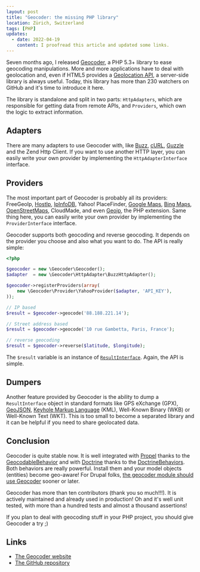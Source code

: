 ```yaml
---
layout: post
title: "Geocoder: the missing PHP library"
location: Zürich, Switzerland
tags: [PHP]
updates:
  - date: 2022-04-19
    content: I proofread this article and updated some links.
---
```


Seven months ago, I released [Geocoder][], a PHP 5.3+ library to ease geocoding
manipulations. More and more applications have to deal with geolocation and,
even if HTML5 provides a [Geolocation API][], a server-side library is always
useful. Today, this library has more than 230 watchers on GitHub and it's time
to introduce it here.

The library is standalone and split in two parts: `HttpAdapters`, which
are responsible for getting data from remote APIs, and `Providers`, which own
the logic to extract information.

## Adapters

There are many adapters to use Geocoder with, like
[Buzz](https://github.com/kriswallsmith/Buzz),
[cURL](https://www.php.net/manual/en/book.curl.php),
[Guzzle](https://github.com/guzzle/guzzle) and the Zend Http Client. If you want
to use another HTTP layer, you can easily write your own provider by implementing
the `HttpAdapterInterface` interface.

## Providers

The most important part of Geocoder is probably all its providers: FreeGeoIp,
[HostIp][], [IpInfoDB][], Yahoo! PlaceFinder, [Google Maps][], [Bing Maps][],
[OpenStreetMaps][], CloudMade, and even [Geoip][], the PHP extension. Same thing
here, you can easily write your own provider by implementing the
`ProviderInterface` interface.

Geocoder supports both geocoding and reverse geocoding. It depends on the
provider you choose and also what you want to do. The API is really simple:

```php
<?php

$geocoder = new \Geocoder\Geocoder();
$adapter  = new \Geocoder\HttpAdapter\BuzzHttpAdapter();

$geocoder->registerProviders(array(
    new \Geocoder\Provider\YahooProvider($adapter, 'API_KEY'),
));

// IP based
$result = $geocoder->geocode('88.188.221.14');

// Street address based
$result = $geocoder->geocode('10 rue Gambetta, Paris, France');

// reverse geocoding
$result = $geocoder->reverse($latitude, $longitude);
```

The `$result` variable is an instance of [`ResultInterface`][ResultInterface].
Again, the API is simple.

## Dumpers

Another feature provided by Geocoder is the ability to dump a `ResultInterface`
object in standard formats like GPS eXchange (GPX), [GeoJSON][], [Keyhole Markup
Language][KML] (KML), Well-Known Binary (WKB) or Well-Known Text (WKT). This is
too small to become a separated library and it can be helpful if you need to
share geolocated data.

## Conclusion

Geocoder is quite stable now. It is well integrated with [Propel][] thanks to
the [GeocodableBehavior][] and with [Doctrine][] thanks to the [DoctrineBehaviors][].
Both behaviors are really powerful. Install them and your model objects
(entities) become geo-aware! For Drupal folks, [the geocoder module should use
Geocoder](https://www.drupal.org/node/1334838) sooner or later.

Geocoder has more than ten contributors (thank you so much!!!). It is actively
maintained and already used in production! Oh and it's well unit tested, with
more than a hundred tests and almost a thousand assertions!

If you plan to deal with geocoding stuff in your PHP project, you should give
Geocoder a try ;)

## Links

- [The Geocoder website](https://geocoder-php.org/)
- [The GitHub repository][Geocoder]

[Geocoder]: https://github.com/willdurand/Geocoder
[Geolocation API]: https://www.w3.org/TR/geolocation/
[HostIP]: https://www.hostip.info/
[IpInfoDB]: https://www.ipinfodb.com/
[Google Maps]: https://developers.google.com/maps/documentation/geocoding/
[Bing Maps]: https://docs.microsoft.com/en-us/bingmaps/rest-services/locations/
[OpenStreetMaps]: https://nominatim.openstreetmap.org/ui/search.html
[Geoip]: https://www.php.net/manual/en/book.geoip.php
[ResultInterface]: https://github.com/willdurand/Geocoder/blob/master/src/Geocoder/Result/ResultInterface.php
[GeoJSON]: https://geojson.org/
[KML]: https://en.wikipedia.org/wiki/Keyhole_Markup_Language
[Propel]: http://propelorm.org/
[Doctrine]: https://www.doctrine-project.org/
[DoctrineBehaviors]: https://github.com/KnpLabs/DoctrineBehaviors#geocodable
[GeocodableBehavior]: https://github.com/willdurand/GeocodableBehavior